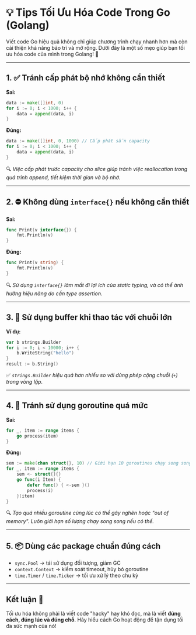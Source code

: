
# 💡 Tips Tối Ưu Hóa Code Trong Go (Golang)

Viết code Go hiệu quả không chỉ giúp chương trình chạy nhanh hơn mà còn cải thiện khả năng bảo trì và mở rộng. Dưới đây là một số mẹo giúp bạn tối ưu hóa code của mình trong Golang! 🚀

---

## 1. ✅ Tránh cấp phát bộ nhớ không cần thiết

**Sai:**
```go
data := make([]int, 0)
for i := 0; i < 1000; i++ {
    data = append(data, i)
}
```

**Đúng:**
```go
data := make([]int, 0, 1000) // Cấp phát sẵn capacity
for i := 0; i < 1000; i++ {
    data = append(data, i)
}
```

🔍 *Việc cấp phát trước capacity cho slice giúp tránh việc reallocation trong quá trình append, tiết kiệm thời gian và bộ nhớ.*

---

## 2. ⛔ Không dùng `interface{}` nếu không cần thiết

**Sai:**
```go
func Print(v interface{}) {
    fmt.Println(v)
}
```

**Đúng:**
```go
func Print(v string) {
    fmt.Println(v)
}
```

🔍 *Sử dụng `interface{}` làm mất đi lợi ích của static typing, và có thể ảnh hưởng hiệu năng do cần type assertion.*

---

## 3. 🧮 Sử dụng buffer khi thao tác với chuỗi lớn

**Ví dụ:**
```go
var b strings.Builder
for i := 0; i < 10000; i++ {
    b.WriteString("hello")
}
result := b.String()
```

✅ *`strings.Builder` hiệu quả hơn nhiều so với dùng phép cộng chuỗi (`+`) trong vòng lặp.*

---

## 4. 🚫 Tránh sử dụng goroutine quá mức

**Sai:**
```go
for _, item := range items {
    go process(item)
}
```

**Đúng:**
```go
sem := make(chan struct{}, 10) // Giới hạn 10 goroutines chạy song song
for _, item := range items {
    sem <- struct{}{}
    go func(i Item) {
        defer func() { <-sem }()
        process(i)
    }(item)
}
```

🔍 *Tạo quá nhiều goroutine cùng lúc có thể gây nghẽn hoặc "out of memory". Luôn giới hạn số lượng chạy song song nếu có thể.*

---

## 5. 📦 Dùng các package chuẩn đúng cách

- `sync.Pool` → tái sử dụng đối tượng, giảm GC
- `context.Context` → kiểm soát timeout, hủy bỏ goroutine
- `time.Timer` / `time.Ticker` → tối ưu xử lý theo chu kỳ

---

## Kết luận 🧠

Tối ưu hóa không phải là viết code "hacky" hay khó đọc, mà là viết **đúng cách, đúng lúc và đúng chỗ**. Hãy hiểu cách Go hoạt động để tận dụng tối đa sức mạnh của nó!
